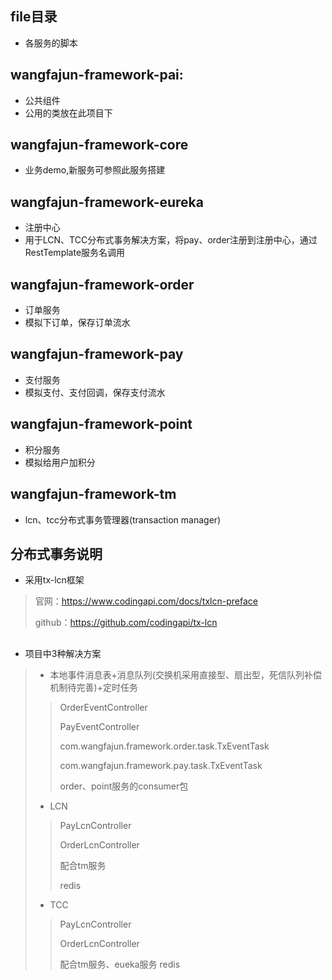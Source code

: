 ## file目录
*  各服务的脚本
##
## wangfajun-framework-pai:
*  公共组件
*  公用的类放在此项目下
##
## wangfajun-framework-core
*  业务demo,新服务可参照此服务搭建
##
## wangfajun-framework-eureka
*  注册中心
*  用于LCN、TCC分布式事务解决方案，将pay、order注册到注册中心，通过RestTemplate服务名调用
##
## wangfajun-framework-order
*  订单服务
*  模拟下订单，保存订单流水
##
## wangfajun-framework-pay
*  支付服务
*  模拟支付、支付回调，保存支付流水
##
## wangfajun-framework-point
*  积分服务
*  模拟给用户加积分
##
## wangfajun-framework-tm
*  lcn、tcc分布式事务管理器(transaction manager)
##
## 分布式事务说明
* 采用tx-lcn框架
>官网：https://www.codingapi.com/docs/txlcn-preface
>
>github：https://github.com/codingapi/tx-lcn
##
* 项目中3种解决方案
> * 本地事件消息表+消息队列(交换机采用直接型、扇出型，死信队列补偿机制待完善)+定时任务
>>OrderEventController
>>
>>PayEventController
>>
>>com.wangfajun.framework.order.task.TxEventTask
>>
>>com.wangfajun.framework.pay.task.TxEventTask
>>
>>order、point服务的consumer包
>
>* LCN
>>PayLcnController
>>
>>OrderLcnController
>>
>>配合tm服务
>>
>>redis
>
>* TCC
>>PayLcnController
>>
>>OrderLcnController
>>
>>配合tm服务、eueka服务
>>redis









